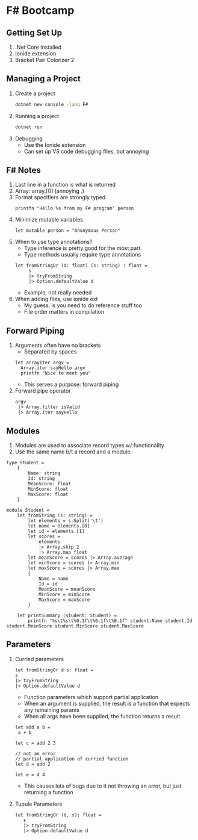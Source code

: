 # F# Bootcamp

## Getting Set Up

1. .Net Core Installed
1. Ionide extension
1. Bracket Pair Colorizer 2

## Managing a Project

1. Create a project
   ```cmd
   dotnet new console -lang F#
   ```
1. Running a project
   ```cmd
   dotnet run
   ```
1. Debugging
   - Use the Ionide extension
   - Can set up VS code debugging files, but annoying

## F# Notes

1. Last line in a function is what is returned
1. Array: array.[0] (annoying .)
1. Format specifiers are strongly typed
   ```f#
   printfn "Hello %s from my F# program" person
   ```
1. Minimize mutable variables
   ```f#
   let mutable person = "Anonymous Person"
   ```
1. When to use type annotations?
   - Type inference is pretty good for the most part
   - Type methods usually require type annotations
   ```f#
   let fromStringOr (d: float) (s: string) : float =
        s
        |> tryFromString
        |> Option.defaultValue d
   ```
   - Example, not really needed
1. When adding files, use ionide ext
   - My guess, is you need to do reference stuff too
   - File order matters in compilation

## Forward Piping

1. Arguments often have no brackets
   - Separated by spaces
   ```f#
   let arrayIter argv =
     Array.iter sayHello argv
     printfn "Nice to meet you"
   ```
   - This serves a purpose: forward piping
1. Forward pipe operator
   ```f#
   argv
    |> Array.filter isValid
    |> Array.iter sayHello
   ```

## Modules

1. Modules are used to associate record types w/ functionality
1. Use the same name b/t a record and a module

```f#
type Student =
    {
        Name: string
        Id: string
        MeanScore: float
        MinScore: float
        MaxScore: float
    }

module Student =
    let fromString (s: string) =
        let elements = s.Split('\t')
        let name = elements.[0]
        let id = elements.[1]
        let scores =
            elements
            |> Array.skip 2
            |> Array.map float
        let meanScore = scores |> Array.average
        let minScore = scores |> Array.min
        let maxScore = scores |> Array.max
        {
            Name = name
            Id = id
            MeanScore = meanScore
            MinScore = minScore
            MaxScore = maxScore
        }

    let printSummary (student: Student) =
        printfn "%s\t%s\t%0.1f\t%0.1f\t%0.1f" student.Name student.Id student.MeanScore student.MinScore student.MaxScore
```

## Parameters

1. Curried parameters

   ```f#
   let fromStringOr d s: float =
   s
   |> tryFromString
   |> Option.defaultValue d
   ```

   - Function parameters which support partial application
   - When an argument is supplied, the result is a function that expects any remaining params
   - When all args have been supplied, the function returns a result

   ```f#
   let add a b =
    a + b

   let c = add 2 3

   // not an error
   // partial application of curried function
   let d = add 2

   let e = d 4
   ```

   - This causes lots of bugs due to it not throwing an error, but just returning a function

1. Tupule Parameters
   ```f#
   let fromStringOr (d, s): float =
      s
      |> tryFromString
      |> Option.defaultValue d
   ```
